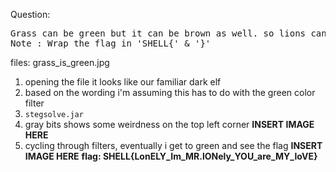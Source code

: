Question:
<pre>
Grass can be green but it can be brown as well. so lions can hide in between them
Note : Wrap the flag in 'SHELL{' & '}'
</pre>

files: grass_is_green.jpg

1) opening the file it looks like our familiar dark elf
2) based on the wording i'm assuming this has to do with the green color filter
3) `stegsolve.jar`
4) gray bits shows some weirdness on the top left corner 
**INSERT IMAGE HERE**
5) cycling through filters, eventually i get to green and see the flag
**INSERT IMAGE HERE**
**flag: SHELL{LonELY_Im_MR.lONely_YOU_are_MY_loVE}**
